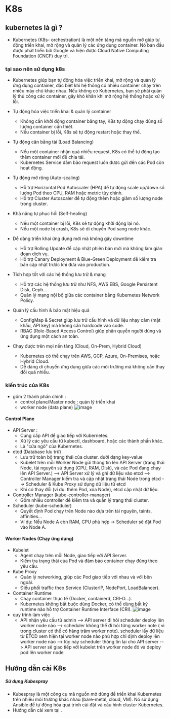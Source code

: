# K8s
## kubernetes là gì ?
- Kubernetes (K8s- orchestration) là một nền tảng mã nguồn mở giúp tự động triển khai, mở rộng và quản lý các ứng dụng container. Nó ban đầu được phát triển bởi Google và hiện được Cloud Native Computing Foundation (CNCF) duy trì.
### tại sao nên sử dụng k8s 
- Kubernetes giúp bạn tự động hóa việc triển khai, mở rộng và quản lý ứng dụng container, đặc biệt khi hệ thống có nhiều container chạy trên nhiều máy chủ khác nhau. Nếu không có Kubernetes, bạn sẽ phải quản lý thủ công các container, gây khó khăn khi mở rộng hệ thống hoặc xử lý lỗi.

- Tự động hóa việc triển khai & quản lý container
    + Không cần khởi động container bằng tay, K8s tự động chạy đúng số lượng container cần thiết.
    + Nếu container bị lỗi, K8s sẽ tự động restart hoặc thay thế.
- Tự động cân bằng tải (Load Balancing)
    +  Nếu một container nhận quá nhiều request, K8s có thể tự động tạo thêm container mới để chia tải.
    +  Kubernetes Service đảm bảo request luôn được gửi đến các Pod còn hoạt động.
- Tự động mở rộng (Auto-scaling)
    + Hỗ trợ Horizontal Pod Autoscaler (HPA) để tự động scale up/down số lượng Pod theo CPU, RAM hoặc metric tùy chỉnh.
    + Hỗ trợ Cluster Autoscaler để tự động thêm hoặc giảm số lượng node trong cluster.
- Khả năng tự phục hồi (Self-healing)
    + Nếu một container bị lỗi, K8s sẽ tự động khởi động lại nó.
    + Nếu một node bị crash, K8s sẽ di chuyển Pod sang node khác.
- Dễ dàng triển khai ứng dụng mới mà không gây downtime
    + Hỗ trợ Rolling Update để cập nhật phiên bản mới mà không làm gián đoạn dịch vụ.
    + Hỗ trợ Canary Deployment & Blue-Green Deployment để kiểm tra bản cập nhật trước khi đưa vào production.
- Tích hợp tốt với các hệ thống lưu trữ & mạng
    + Hỗ trợ các hệ thống lưu trữ như NFS, AWS EBS, Google Persistent Disk, Ceph...
    + Quản lý mạng nội bộ giữa các container bằng Kubernetes Network Policy.
- Quản lý cấu hình & bảo mật hiệu quả
    + ConfigMap & Secret giúp lưu trữ cấu hình và dữ liệu nhạy cảm (mật khẩu, API key) mà không cần hardcode vào code.
    + RBAC (Role-Based Access Control) giúp phân quyền người dùng và ứng dụng một cách an toàn.
- Chạy được trên mọi nền tảng (Cloud, On-Prem, Hybrid Cloud)
    + Kubernetes có thể chạy trên AWS, GCP, Azure, On-Premises, hoặc Hybrid Cloud.
    + Dễ dàng di chuyển ứng dụng giữa các môi trường mà không cần thay đổi quá nhiều.
### kiến trúc của K8s
- gồm 2 thành phần chính :
    + control plane/Master node : quản lý triển khai 
    + worker node (data plane)
![image](https://github.com/user-attachments/assets/91640a84-c5e6-43b6-b921-afdd7fac477f)
#### Control Plane
- API Server :
    + Cung cấp API để giao tiếp với Kubernetes.
    + Xử lý các yêu cầu từ kubectl, dashboard, hoặc các thành phần khác.
    + Là "cửa ngõ" của Kubernetes.
- etcd (Database lưu trữ)
    + Lưu trữ toàn bộ trạng thái của cluster. dưới dạng key-value
    + Kubelet trên mỗi Worker Node gửi thông tin lên API Server (trạng thái Node, tài nguyên sử dụng (CPU, RAM, Disk), và các Pod đang chạy lên API Server.) --> API Server xử lý và ghi dữ liệu vào etcd --> Controller Manager kiểm tra và cập nhật trạng thái Node trong etcd --> Scheduler & Kube Proxy sử dụng dữ liệu từ etcd 
    + Khi có thay đổi (ví dụ: thêm Pod, xóa Node), etcd cập nhật dữ liệu.
- Controller Manager (kube-controller-manager)
    + Gồm nhiều controller để kiểm tra và quản lý trạng thái cluster.
- Scheduler (kube-scheduler)
    + Quyết định Pod chạy trên Node nào dựa trên tài nguyên, taints, affinities...
    + Ví dụ: Nếu Node A còn RAM, CPU phù hợp → Scheduler sẽ đặt Pod vào Node A.
#### Worker Nodes (Chạy ứng dụng)
- Kubelet
    + Agent chạy trên mỗi Node, giao tiếp với API Server.
    + Kiểm tra trạng thái của Pod và đảm bảo container chạy đúng theo yêu cầu.
- Kube Proxy
    + Quản lý networking, giúp các Pod giao tiếp với nhau và với bên ngoài.
    + Điều phối traffic theo Service (ClusterIP, NodePort, LoadBalancer).
- Container Runtime
    + Chạy container thực tế (Docker, containerd, CRI-O…).
    + Kubernetes không bắt buộc dùng Docker, có thể dùng bất kỳ runtime nào hỗ trợ Container Runtime Interface (CRI).
![image](https://github.com/user-attachments/assets/ae5a1d98-fb39-42a7-b3c0-bd93f3fb92f8)
- quy trình làm việc
  + API nhận yêu cầu từ admin --> API server đi hỏi scheduler deploy lên worker node nào --> scheduler không thể đi hỏi từng worker note ( vì trong cluster có thể có hàng trăm worker note). scheduler lấy dữ liệu từ ETCD xem hiện tại worker node nào phù hợp chỉ định deploy lên worker node nào --> lúc này scheduler thông tin lại cho API server --> API server sẽ giao tiếp với kubelet trên worker node đó và deploy pod lên worker node
## Hướng dẫn cài K8s
##### Sử dụng Kubespray 
- Kubespray là một công cụ mã nguồn mở dùng để triển khai Kubernetes trên nhiều môi trường khác nhau (bare-metal, cloud, VM). Nó sử dụng Ansible để tự động hóa quá trình cài đặt và cấu hình cluster Kubernetes.
- Hướng dẫn cài xem tại .
    
